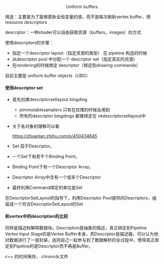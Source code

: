 <center>Uniform buffers</center>

用途：主要是为了能够更新全局变量的值，而不是每次刷新vertex buffer，用resource descriptors

descriptor：一种shader可以自由获取资源（buffers，images）的方式

使用descriptors的步骤：

+ 指定一个descriptor layout（指定资源的类型） 在 pipeline 构造的时候
+ 从descriptor pool 中分配一个 descriptor set（指定真实的资源）
+ 在rendering的时候绑定 descriptor（绑定到drawing commands）



目前主要是 uniform buffer objects（UBO）



#### 使用descriptor set

+ 首先创建descriptorsetlayout bingding

  + pimmutablesamplers 只有在纹理的时候会用到
  + 所有的descriptor bingdings 都被绑定在 vkdescriptorsetlayout中

+ 关于各对象的理解可以看

  https://zhuanlan.zhihu.com/p/450434645

+ Set 高于Descriptor。

+ 一个Set下有若干个Binding Point，

+ Binding Point下有一个Descriptor Array，

+ Descriptor Array中含有一个或多个Descriptor

+ 最终利用Command绑定的单位是Set

在DescriptorSetLayout的指导下，利用Descriptor Pool提供的Descriptors，组装成一个符合DescriptorSetLayout的Set



#### 和vertex中的description的比较

同样是描述和解释数据块。Description是抽象的描述，真正绑定到Pipeline Vertex Input Stage的是Vertex Buffer本身，而Descriptor是描述器，可以认为他对数据进行了一层封装，连同自己一起参与到了数据解析的全过程中，使得真正绑定到Pipeline的是Descriptor而不再是Buffer。



c++ 的时间保持， chrono头文件